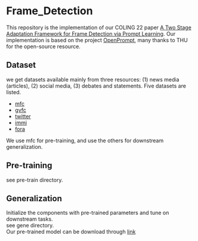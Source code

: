 # Frame_Detection
This repository is the implementation of our COLING 22 paper [A Two Stage Adaptation Framework for Frame Detection via Prompt Learning]().
Our implementation is based on the project [OpenPrompt](https://github.com/thunlp/OpenPrompt), many thanks to THU for the open-source resource.

## Dataset
we get datasets available mainly from three resources: (1) news media (articles), (2) social media, (3) debates and statements. Five datasets are listed.  
- [mfc](https://aclanthology.org/P15-2072.pdf)
- [gvfc](https://aclanthology.org/K19-1047.pdf)
- [twitter](https://aclanthology.org/P17-1069.pdf)
- [immi](https://aclanthology.org/2021.naacl-main.179.pdf)
- [fora](https://aclanthology.org/N19-1142.pdf)

We use mfc for pre-training, and use the others for downstream generalization.

## Pre-training
see pre-train directory.

## Generalization
Initialize the components with pre-trained parameters and tune on downstream tasks.  
see gene directory.  
Our pre-trained model can be download through [link](https://drive.google.com/file/d/1zDxZfSoKRkikKWZi_j_Vf7dMaPvVQNec/view?usp=sharing)
